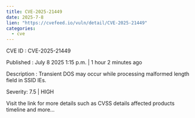 ```yaml
--- 
title: CVE-2025-21449
date: 2025-7-8
lien: "https://cvefeed.io/vuln/detail/CVE-2025-21449"
categories:
  - cve
---
```


CVE ID : CVE-2025-21449

Published :  July 8
2025
1:15 p.m. | 1 hour
2 minutes ago

Description : Transient DOS may occur while processing malformed length field in SSID IEs.

Severity: 7.5 | HIGH

Visit the link for more details
such as CVSS details
affected products
timeline
and more...
